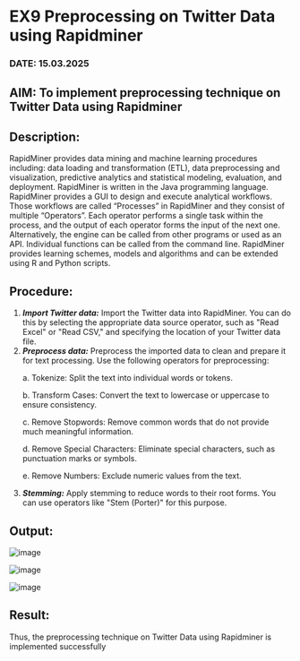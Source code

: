 # EX9 Preprocessing on Twitter Data using Rapidminer
### DATE:  15.03.2025
## AIM: To implement preprocessing technique on Twitter Data using Rapidminer
## Description:
RapidMiner provides data mining and machine learning procedures including: data loading and transformation (ETL), data preprocessing and visualization, 
predictive analytics and statistical modeling, evaluation, and deployment. RapidMiner is written in the Java programming language. 
RapidMiner provides a GUI to design and execute analytical workflows. Those workflows are called “Processes” in RapidMiner and they consist of multiple “Operators”. 
Each operator performs a single task within the process, and the output of each operator forms the input of the next one. Alternatively, the engine can be called from 
other programs or used as an API. Individual functions can be called from the command line. 
RapidMiner provides learning schemes, models and algorithms and can be extended using R and Python scripts.

## Procedure:
1) ***Import Twitter data:*** Import the Twitter data into RapidMiner. You can do this by selecting the appropriate
data source operator, such as "Read Excel" or "Read CSV," and specifying the location of your Twitter data
file.
2) ***Preprocess data:*** Preprocess the imported data to clean and prepare it for text processing. Use the following
operators for preprocessing:
    <p>a. Tokenize: Split the text into individual words or tokens.
    <p>b. Transform Cases: Convert the text to lowercase or uppercase to ensure consistency.
    <p>c. Remove Stopwords: Remove common words that do not provide much meaningful information.
    <p>d. Remove Special Characters: Eliminate special characters, such as punctuation marks or symbols.
    <p>e. Remove Numbers: Exclude numeric values from the text.
3) ***Stemming:*** Apply stemming to reduce words to their root forms. You can use operators like "Stem (Porter)"
for this purpose.


## Output:

![image](https://github.com/user-attachments/assets/ba271b7d-d25a-490b-9759-02b4caa8676d)

![image](https://github.com/user-attachments/assets/b1d3bb5b-7410-455e-97a4-82142e32193a)

![image](https://github.com/user-attachments/assets/b74f1cc7-e012-4964-8708-7d9ceeddcf16)


## Result:
Thus, the preprocessing technique on Twitter Data using Rapidminer is implemented successfully
